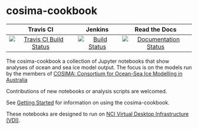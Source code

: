 # cosima-cookbook

| Travis CI | Jenkins | Read the Docs | 
|:---------:|:-------:|:-------------:|
| [![Travis CI Build Status](https://travis-ci.org/OceansAus/cosima-cookbook.svg?branch=master)](https://travis-ci.org/OceansAus/cosima-cookbook) | [![Build Status](https://accessdev.nci.org.au/jenkins/job/COSIMA/job/OceansAus/job/cosima-cookbook/job/master/badge/icon)](https://accessdev.nci.org.au/jenkins/job/COSIMA/job/OceansAus/job/cosima-cookbook/job/master/) | [![Documentation Status](https://readthedocs.org/projects/cosima-cookbook/badge/?version=latest)](https://cosima-cookbook.readthedocs.org/en/latest) |

The cosima-cookbook a collection of Jupyter notebooks that show analyses
of ocean and sea ice model output. The focus is on the models run by the members of
[COSIMA: Consortium for Ocean-Sea Ice Modelling in Australia](http://cosima.org.au)

Contributions of new notebooks or analysis scripts are welcomed.

See [Getting Started](http://cosima-cookbook.readthedocs.io/en/latest/getting_started.html) for information on
using the cosima-cookbook.

These notebooks are designed to run on [NCI Virtual Desktop Infrastructure (VDI)](http://nci.org.au/services/vdi/).

